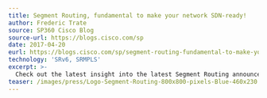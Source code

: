 ```yaml
---
title: Segment Routing, fundamental to make your network SDN-ready!
author: Frederic Trate
source: SP360 Cisco Blog
source-url: https://blogs.cisco.com/sp
date: 2017-04-20
eurl: https://blogs.cisco.com/sp/segment-routing-fundamental-to-make-your-network-sdn-ready
technology: 'SRv6, SRMPLS'
excerpt: >-
  Check out the latest insight into the latest Segment Routing announcements at MPLS WC 2017.
teaser: /images/press/Logo-Segment-Routing-800x800-pixels-Blue-460x230.png
---
```

